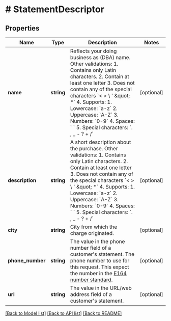 # # StatementDescriptor

## Properties

Name | Type | Description | Notes
------------ | ------------- | ------------- | -------------
**name** | **string** | Reflects your doing business as (DBA) name.  Other validations: 1. Contains only Latin characters. 2. Contain at least one letter 3. Does not contain any of the special characters &#x60;&lt; &gt; \\ &#39; \&quot; *&#x60; 4. Supports:   1. Lowercase: &#x60;a-z&#x60;   2. Uppercase: &#x60;A-Z&#x60;   3. Numbers: &#x60;0-9&#x60;   4. Spaces: &#x60; &#x60;   5. Special characters: &#x60;. , _ - ? + /&#x60; | [optional]
**description** | **string** | A short description about the purchase.  Other validations: 1. Contains only Latin characters. 2. Contain at least one letter 3. Does not contain any of the special characters &#x60;&lt; &gt; \\ &#39; \&quot; *&#x60; 4. Supports:   1. Lowercase: &#x60;a-z&#x60;   2. Uppercase: &#x60;A-Z&#x60;   3. Numbers: &#x60;0-9&#x60;   4. Spaces: &#x60; &#x60;   5. Special characters: &#x60;. , _ - ? + /&#x60; | [optional]
**city** | **string** | City from which the charge originated. | [optional]
**phone_number** | **string** | The value in the phone number field of a customer&#39;s statement. The phone number to use for this request. This expect the number in the [E164 number standard](https://www.twilio.com/docs/glossary/what-e164). | [optional]
**url** | **string** | The value in the URL/web address field of a customer&#39;s statement. | [optional]

[[Back to Model list]](../../README.md#models) [[Back to API list]](../../README.md#endpoints) [[Back to README]](../../README.md)
